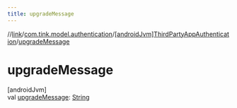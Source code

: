 ```yaml
---
title: upgradeMessage
---
```

//[link](../../../index.html)/[com.tink.model.authentication](../index.html)/[[androidJvm]ThirdPartyAppAuthentication](index.html)/[upgradeMessage](upgrade-message.html)



# upgradeMessage



[androidJvm]\
val [upgradeMessage](upgrade-message.html): [String](https://kotlinlang.org/api/latest/jvm/stdlib/kotlin/-string/index.html)




